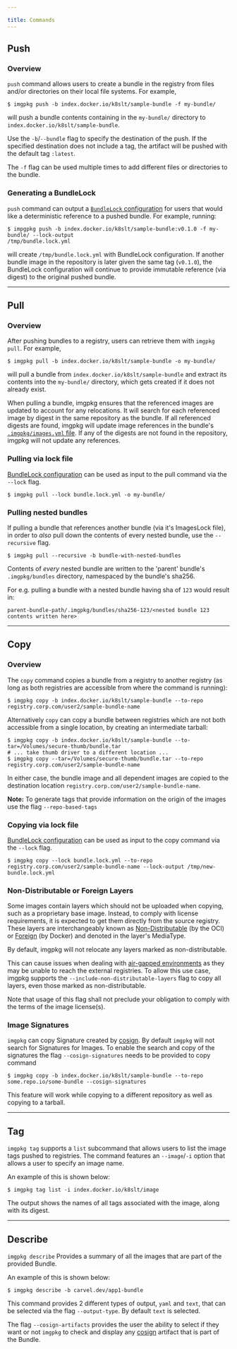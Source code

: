 ```yaml
---

title: Commands
---
```


## Push

### Overview

`push` command allows users to create a bundle in the registry from files and/or directories on their local file systems. For example,

```bash-plain
$ imgpkg push -b index.docker.io/k8slt/sample-bundle -f my-bundle/
```

will push a bundle contents containing in the `my-bundle/` directory to `index.docker.io/k8slt/sample-bundle`.

Use the `-b`/`--bundle` flag to specify the destination of the push. If the specified destination does not include a tag, the artifact will be pushed with the default tag `:latest`.

The `-f` flag can be used multiple times to add different files or directories to the bundle.

### Generating a BundleLock

`push` command can output a [`BundleLock` configuration](resources.md#bundlelock-configuration) for users that would like a deterministic reference to a pushed bundle. For example, running:

```bash-plain
$ impgpkg push -b index.docker.io/k8slt/sample-bundle:v0.1.0 -f my-bundle/ --lock-output
/tmp/bundle.lock.yml
```

will create `/tmp/bundle.lock.yml` with BundleLock configuration. If another bundle image in the repository is later given the same tag (`v0.1.0`), the BundleLock configuration will continue to provide immutable reference (via digest) to the original pushed bundle.

---
## Pull

### Overview

After pushing bundles to a registry, users can retrieve them with `imgpkg pull`. For example,

```bash-plain
$ imgpkg pull -b index.docker.io/k8slt/sample-bundle -o my-bundle/
```

will pull a bundle from `index.docker.io/k8slt/sample-bundle` and extract its contents into the `my-bundle/` directory, which gets created if it does not already exist.

When pulling a bundle, imgpkg ensures that the referenced images are updated to account for any relocations. It will search for each referenced image by digest in the same repository as the bundle. If all referenced digests are found, imgpkg will update image references in the bundle's [`.imgpkg/images.yml` file](resources.md#imgpkg-directory). If any of the digests are not found in the repository, imgpkg will not update any references.

### Pulling via lock file

[BundleLock configuration](resources.md#bundlelock-configuration) can be used as input to the pull command via the `--lock` flag.

```bash-plain
$ imgpkg pull --lock bundle.lock.yml -o my-bundle/
```

### Pulling nested bundles

If pulling a bundle that references another bundle (via it's ImagesLock file), in order to *also* pull down the contents of every nested bundle, use the `--recursive` flag.  

```bash-plain
$ imgpkg pull --recursive -b bundle-with-nested-bundles
```

Contents of *every* nested bundle are written to the 'parent' bundle's `.imgpkg/bundles` directory, namespaced by the bundle's sha256.

For e.g. pulling a bundle with a nested bundle having sha of `123` would result in:
```
parent-bundle-path/.imgpkg/bundles/sha256-123/<nested bundle 123 contents written here>
```

---
## Copy

### Overview

The `copy` command copies a bundle from a registry to another registry (as long as both registries are accessible from where the command is running):

```bash-plain
$ imgpkg copy -b index.docker.io/k8slt/sample-bundle --to-repo registry.corp.com/user2/sample-bundle-name
```

Alternatively `copy` can copy a bundle between registries which are not both accessible from a single location, by creating an intermediate tarball:

```bash-plain
$ imgpkg copy -b index.docker.io/k8slt/sample-bundle --to-tar=/Volumes/secure-thumb/bundle.tar
# ... take thumb driver to a different location ...
$ imgpkg copy --tar=/Volumes/secure-thumb/bundle.tar --to-repo registry.corp.com/user2/sample-bundle-name
```

In either case, the bundle image and all dependent images are copied to the destination location `registry.corp.com/user2/sample-bundle-name`.

**Note:** To generate tags that provide information on the origin of the images use the flag `--repo-based-tags`

### Copying via lock file

[BundleLock configuration](resources.md#bundlelock-configuration) can be used as input to the copy command via the `--lock` flag.

```bash-plain
$ imgpkg copy --lock bundle.lock.yml --to-repo registry.corp.com/user2/sample-bundle-name --lock-output /tmp/new-bundle.lock.yml
```

### Non-Distributable or Foreign Layers

Some images contain layers which should not be uploaded when copying, such as a proprietary base image.
Instead, to comply with license requirements, it is expected to get them directly from the source registry.
These layers are interchangeably known as
[Non-Distributable](https://github.com/opencontainers/image-spec/blob/79b036d80240ae530a8de15e1d21c7ab9292c693/layer.md#non-distributable-layers)
(by the OCI) or
[Foreign](https://docs.docker.com/registry/spec/manifest-v2-2/) (by Docker) and denoted in the layer's MediaType.

By default, imgpkg will not relocate any layers marked as non-distributable.

This can cause issues when dealing with [air-gapped environments](air-gapped-workflow.md) as they may be unable to reach the external registries.
To allow this use case, imgpkg supports the `--include-non-distributable-layers` flag to copy all layers, even those marked as non-distributable.

Note that usage of this flag shall not preclude your obligation to comply with the terms of the image license(s).

### Image Signatures

`imgpkg` can copy Signature created by [cosign](https://github.com/sigstore/cosign). By
default `imgpkg` will not search for Signatures for Images. To enable the search and copy of the signatures the
flag `--cosign-signatures` needs to be provided to copy command

```bash-plain
$ imgpkg copy -b index.docker.io/k8slt/sample-bundle --to-repo some.repo.io/some-bundle --cosign-signatures
```

This feature will work while copying to a different repository as well as copying to a tarball.

---

## Tag

`imgpkg tag` supports a `list` subcommand that allows users to list the image tags pushed to registries. The command features an `--image`/`-i` option that allows a user to specify an image name. 

An example of this is shown below:

```bash-plain
$ imgpkg tag list -i index.docker.io/k8slt/image
```

The output shows the names of all tags associated with the image, along with its digest.

---

## Describe

`imgpkg describe` Provides a summary of all the images that are part of the provided Bundle.

An example of this is shown below:

```bash-plain
$ imgpkg describe -b carvel.dev/app1-bundle
```

This command provides 2 different types of output, `yaml` and `text`, that can be selected via the flag `--output-type`.
By default `text` is selected.

The flag `--cosign-artifacts` provides the user the ability to select if they want or not `imgpkg` to check and display
any [cosign](https://github.com/sigstore/cosign) artifact that is part of the Bundle.
